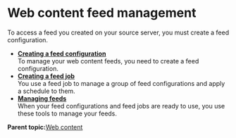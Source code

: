 # Web content feed management 

To access a feed you created on your source server, you must create a feed configuration.

-   **[Creating a feed configuration ](../panel_help/wci_feed_manage_config.md)**  
To manage your web content feeds, you need to create a feed configuration.
-   **[Creating a feed job ](../panel_help/wci_feed_manage_schedule.md)**  
You use a feed job to manage a group of feed configurations and apply a schedule to them.
-   **[Managing feeds ](../panel_help/wci_feed_manage_working.md)**  
When your feed configurations and feed jobs are ready to use, you use these tools to manage your feeds.

**Parent topic:**[Web content ](../practitioner_studio/web_content.md)

